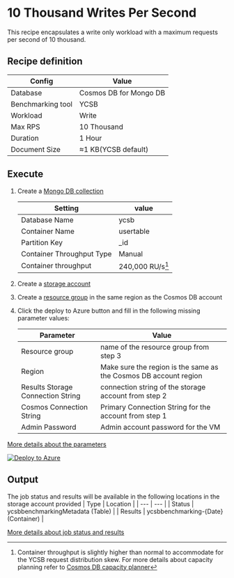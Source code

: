 # 10 Thousand Writes Per Second

This recipe encapsulates a write only workload with a maximum requests per second of 10 thousand.

## Recipe definition 

|  Config   |  Value   |
| --- | --- |
| Database | Cosmos DB for Mongo DB |
| Benchmarking tool | YCSB |
| Workload | Write |
| Max RPS | 10 Thousand |
| Duration | 1 Hour |
| Document Size | ≈1 KB(YCSB default) |

## Execute
1. Create a [Mongo DB collection](https://learn.microsoft.com/en-us/azure/cosmos-db/mongodb/quickstart-java)

   |  Setting   |  value  | 
   | --- | --- |
   | Database Name | ycsb | 
   | Container Name | usertable | 
   | Partition Key  | _id |
   | Container Throughput Type | Manual |  
   | Container throughput | 240,000 RU/s[^1] |

[^1]: Container throughput is slightly higher than normal to accommodate for the YCSB request distribution skew. For more details about capacity planning refer to [Cosmos DB capacity planner](https://learn.microsoft.com/en-us/azure/cosmos-db/mongodb/estimate-ru-capacity-planner)  
2. Create a [storage account](https://learn.microsoft.com/en-us/azure/storage/common/storage-account-create?tabs=azure-portal) 
3. Create a [resource group](https://learn.microsoft.com/en-us/azure/azure-resource-manager/management/manage-resource-groups-portal) in the same region as the Cosmos DB account 
4. Click the deploy to Azure button and fill in the following missing parameter values:

   |  Parameter   |  Value  |
   | --- | --- |
   | Resource group | name of the resource group from step 3 |
   | Region | Make sure the region is the same as the Cosmos DB account region |
   | Results Storage Connection String | connection string of the storage account from step 2 |
   | Cosmos Connection String  | Primary Connection String for the account from step 1 |
   | Admin Password | Admin account password for the VM |

[More details about the parameters](../../#basic-configuration)

[![Deploy to Azure](https://aka.ms/deploytoazurebutton)](https://portal.azure.com/#create/Microsoft.Template/uri/https%3A%2F%2Fraw.githubusercontent.com%2FAzure%2Fazure-db-benchmarking%2Fmain%2Fcosmos%2Fmongoapi%2Ftools%2Fjava%2Fycsb%2Frecipes%2Fwrite%2F10-thousand-rps-write%2Fazuredeploy.json)

## Output
The job status and results will be available in the following locations in the storage account provided
|  Type | Location |
| --- | --- |
| Status  | ycsbbenchmarkingMetadata (Table) |
| Results | ycsbbenchmarking-{Date} (Container) |

 [More details about job status and results](../../#monitoring)
 